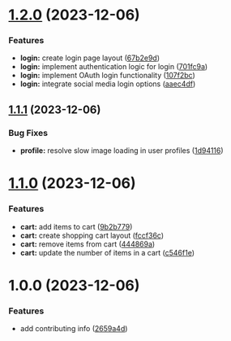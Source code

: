 # [1.2.0](https://github.com/fvena/automated-release-flow-template/compare/v1.1.1...v1.2.0) (2023-12-06)


### Features

* **login:** create login page layout ([67b2e9d](https://github.com/fvena/automated-release-flow-template/commit/67b2e9d5b30f467ed9c592a4b2b07739ce05392d))
* **login:** implement authentication logic for login ([701fc9a](https://github.com/fvena/automated-release-flow-template/commit/701fc9acd9c6c38be3d7f225f9949a785880d4c1))
* **login:** implement OAuth login functionality ([107f2bc](https://github.com/fvena/automated-release-flow-template/commit/107f2bcabd4fb421ecbc816ba592ba23ea8b6279))
* **login:** integrate social media login options ([aaec4df](https://github.com/fvena/automated-release-flow-template/commit/aaec4dff9baa2d36a4cd31eabf0a5c487f63b7c5))

## [1.1.1](https://github.com/fvena/automated-release-flow-template/compare/v1.1.0...v1.1.1) (2023-12-06)


### Bug Fixes

* **profile:** resolve slow image loading in user profiles ([1d94116](https://github.com/fvena/automated-release-flow-template/commit/1d941165875c670860bdd8138477eace7527b872))

# [1.1.0](https://github.com/fvena/automated-release-flow-template/compare/v1.0.0...v1.1.0) (2023-12-06)


### Features

* **cart:** add items to cart ([9b2b779](https://github.com/fvena/automated-release-flow-template/commit/9b2b7790103402462561f52fd4781525bf5814dd))
* **cart:** create shopping cart layout ([fccf36c](https://github.com/fvena/automated-release-flow-template/commit/fccf36ca1ef9c91ceb59de7c1e44496ce6ee6fee))
* **cart:** remove items from cart ([444869a](https://github.com/fvena/automated-release-flow-template/commit/444869ae7f60930fb3a33db2db05ea450d7e1089))
* **cart:** update the number of items in a cart ([c546f1e](https://github.com/fvena/automated-release-flow-template/commit/c546f1e6000b445885ae12f74f92bac09c2080ab))

# 1.0.0 (2023-12-06)


### Features

* add contributing info ([2659a4d](https://github.com/fvena/automated-release-flow-template/commit/2659a4da4551bb13f4510d103e797e721c914db5))
